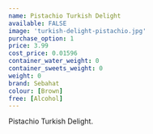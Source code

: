```yaml
---
name: Pistachio Turkish Delight
available: FALSE
image: 'turkish-delight-pistachio.jpg'
purchase_option: 1
price: 3.99
cost_price: 0.01596
container_water_weight: 0
container_sweets_weight: 0
weight: 0
brand: Sebahat
colour: [Brown]
free: [Alcohol]
---
```

Pistachio Turkish Delight.